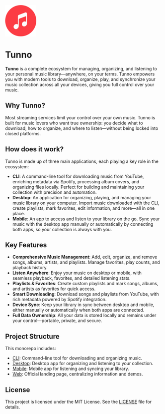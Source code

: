 <img src="assets/icon.png" width="100" height="100" />

# Tunno

**Tunno** is a complete ecosystem for managing, organizing, and listening to your personal music
library—anywhere, on your terms. Tunno empowers you with modern tools to download, organize, play,
and synchronize your music collection across all your devices, giving you full control over your
music.

## Why Tunno?

Most streaming services limit your control over your own music. Tunno is built for music lovers who
want true ownership: you decide what to download, how to organize, and where to listen—without being
locked into closed platforms.

## How does it work?

Tunno is made up of three main applications, each playing a key role in the ecosystem:

- **CLI**: A command-line tool for downloading music from YouTube, enriching metadata via Spotify,
  processing album covers, and organizing files locally. Perfect for building and maintaining your
  collection with precision and automation.
- **Desktop**: An application for organizing, playing, and managing your music library on your
  computer. Import music downloaded with the CLI, create playlists, mark favorites, edit
  information, and more—all in one place.
- **Mobile**: An app to access and listen to your library on the go. Sync your music with the
  desktop app manually or automatically by connecting both apps, so your collection is always with
  you.

## Key Features

- **Comprehensive Music Management**: Add, edit, organize, and remove songs, albums, artists, and
  playlists. Manage favorites, play counts, and playback history.
- **Listen Anywhere**: Enjoy your music on desktop or mobile, with seamless playback, favorites, and
  detailed listening stats.
- **Playlists & Favorites**: Create custom playlists and mark songs, albums, and artists as
  favorites for quick access.
- **Smart Downloading**: Download songs and playlists from YouTube, with rich metadata powered by
  Spotify integration.
- **Device Sync**: Keep your library in sync between desktop and mobile, either manually or
  automatically when both apps are connected.
- **Full Data Ownership**: All your data is stored locally and remains under your control—portable,
  private, and secure.

## Project Structure

This monorepo includes:

- [CLI](./apps/cli/README.md): Command-line tool for downloading and organizing music.
- [Desktop](./apps/desktop/README.md): Desktop app for organizing and listening to your collection.
- [Mobile](./apps/mobile/README.md): Mobile app for listening and syncing your library.
- [Web](./apps/web/README.md): Official landing page, centralizing information and demos.

## License

This project is licensed under the MIT License. See the [LICENSE](LICENSE) file for details.
